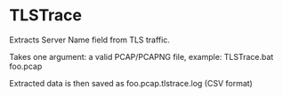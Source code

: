 # TLSTrace
Extracts Server Name field from TLS traffic.

Takes one argument: a valid PCAP/PCAPNG file, example:  TLSTrace.bat foo.pcap

Extracted data is then saved as foo.pcap.tlstrace.log (CSV format)
